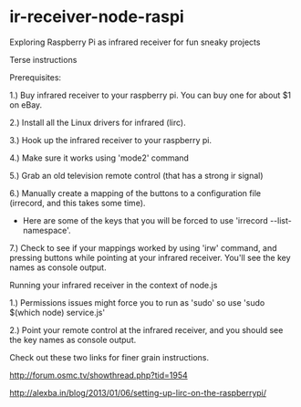 ir-receiver-node-raspi
======================

Exploring Raspberry Pi as infrared receiver for fun sneaky projects

Terse instructions

Prerequisites:

1.) Buy infrared receiver to your raspberry pi. You can buy one for about $1 on eBay.

2.) Install all the Linux drivers for infrared (lirc).

3.) Hook up the infrared receiver to your raspberry pi.

4.) Make sure it works using 'mode2' command

5.) Grab an old television remote control (that has a strong ir signal)

6.) Manually create a mapping of the buttons to a configuration file (irrecord, and this takes some time).
   - Here are some of the keys that you will be forced to use 'irrecord --list-namespace'.

7.) Check to see if your mappings worked by using 'irw' command, and pressing buttons while pointing at your infrared receiver. You'll see the key names as console output.


Running your infrared receiver in the context of node.js

1.) Permissions issues might force you to run as 'sudo' so use 'sudo $(which node) service.js'

2.) Point your remote control at the infrared receiver, and you should see the key names as console output.


Check out these two links for finer grain instructions.

http://forum.osmc.tv/showthread.php?tid=1954

http://alexba.in/blog/2013/01/06/setting-up-lirc-on-the-raspberrypi/
